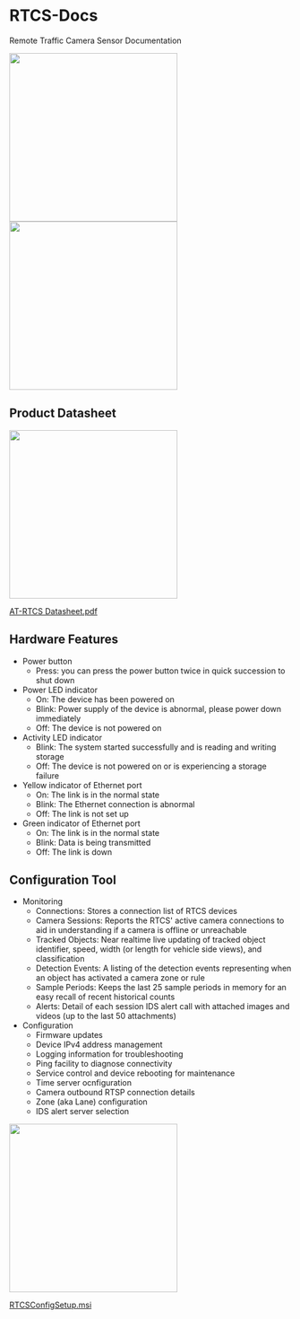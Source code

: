 # RTCS-Docs

Remote Traffic Camera Sensor Documentation

<img src="https://github.com/user-attachments/assets/b8054a3c-e638-4288-af88-839dbda3afae" height="300"/>

<img src="https://github.com/user-attachments/assets/70163436-da72-4f9b-b625-22c6db7bb2d1" height="300"/>

## Product Datasheet

<img src="https://github.com/user-attachments/assets/05e0eca2-cfee-4d59-b636-637af901935e" height="300" />

[AT-RTCS Datasheet.pdf](https://github.com/user-attachments/files/22426871/AT-RTCS.Datasheet.pdf)

## Hardware Features

- Power button
  - Press: you can press the power button twice in quick succession to shut down
- Power LED indicator
  - On: The device has been powered on
  - Blink: Power supply of the device is abnormal, please power down immediately
  - Off: The device is not powered on
- Activity LED indicator
  - Blink: The system started successfully and is reading and writing storage
  - Off: The device is not powered on or is experiencing a storage failure
- Yellow indicator of Ethernet port
  - On: The link is in the normal state
  - Blink: The Ethernet connection is abnormal
  - Off: The link is not set up
- Green indicator of Ethernet port
  - On: The link is in the normal state
  - Blink: Data is being transmitted
  - Off: The link is down

## Configuration Tool

- Monitoring
  - Connections: Stores a connection list of RTCS devices
  - Camera Sessions: Reports the RTCS' active camera connections to aid in understanding if a camera is offline or unreachable
  - Tracked Objects: Near realtime live updating of tracked object identifier, speed, width (or length for vehicle side views), and classification
  - Detection Events: A listing of the detection events representing when an object has activated a camera zone or rule
  - Sample Periods:  Keeps the last 25 sample periods in memory for an easy recall of recent historical counts
  - Alerts: Detail of each session IDS alert call with attached images and videos (up to the last 50 attachments)
- Configuration
  - Firmware updates
  - Device IPv4 address management
  - Logging information for troubleshooting
  - Ping facility to diagnose connectivity
  - Service control and device rebooting for maintenance
  - Time server ocnfiguration
  - Camera outbound RTSP connection details
  - Zone (aka Lane) configuration
  - IDS alert server selection 

<img src="https://github.com/user-attachments/assets/eec5bfea-6ca3-463f-a432-a37cdd415d7d" height="300" />

[RTCSConfigSetup.msi](https://www.dropbox.com/scl/fi/ul40lld9a7q1e0uirmpiv/RTCSConfigSetup.msi?rlkey=t0fhptp5vu6zzzgcabzbh585w&dl=0)

